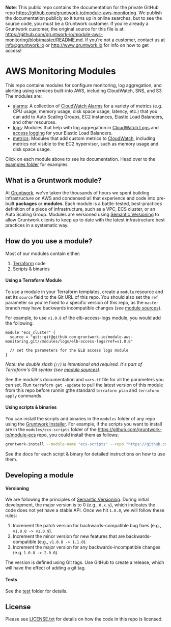 **Note**: This public repo contains the documentation for the private GitHub repo <https://github.com/gruntwork-io/module-aws-monitoring>.
We publish the documentation publicly so it turns up in online searches, but to see the source code, you must be a Gruntwork customer.
If you're already a Gruntwork customer, the original source for this file is at: <https://github.com/gruntwork-io/module-aws-monitoring/blob/master/README.md>.
If you're not a customer, contact us at <info@gruntwork.io> or <http://www.gruntwork.io> for info on how to get access!

# AWS Monitoring Modules

This repo contains modules for configure monitoring, log aggregation, and alerting using services built-into AWS,
including CloudWatch, SNS, and S3. The modules are:

* [alarms](/modules/alarms): A collection of [CloudWatch
  Alarms](http://docs.aws.amazon.com/AmazonCloudWatch/latest/DeveloperGuide/AlarmThatSendsEmail.html) for a variety of
  metrics (e.g. CPU usage, memory usage, disk space usage, latency, etc.) that you can add to Auto Scaling Groups, EC2
  instances, Elastic Load Balancers, and other resources.
* [logs](/modules/logs): Modules that help with log aggregation in
  [CloudWatch Logs](http://docs.aws.amazon.com/AmazonCloudWatch/latest/DeveloperGuide/WhatIsCloudWatchLogs.html) and
  [access logging](http://docs.aws.amazon.com/ElasticLoadBalancing/latest/DeveloperGuide/access-log-collection.html)
  for your Elastic Load Balancers.
* [metrics](/modules/metrics): Modules that add custom metrics to
  [CloudWatch](https://aws.amazon.com/cloudwatch/), including metrics not visible to the EC2 hypervisor, such as
  memory usage and disk space usage.

Click on each module above to see its documentation. Head over to the [examples folder](/examples) for examples.

## What is a Gruntwork module?

At [Gruntwork](http://www.gruntwork.io), we've taken the thousands of hours we spent building infrastructure on AWS and
condensed all that experience and code into pre-built **packages** or **modules**. Each module is a battle-tested,
best-practices definition of a piece of infrastructure, such as a VPC, ECS cluster, or an Auto Scaling Group. Modules
are versioned using [Semantic Versioning](http://semver.org/) to allow Gruntwork clients to keep up to date with the
latest infrastructure best practices in a systematic way.

## How do you use a module?

Most of our modules contain either:

1. [Terraform](https://www.terraform.io/) code
1. Scripts & binaries

#### Using a Terraform Module

To use a module in your Terraform templates, create a `module` resource and set its `source` field to the Git URL of
this repo. You should also set the `ref` parameter so you're fixed to a specific version of this repo, as the `master`
branch may have backwards incompatible changes (see [module
sources](https://www.terraform.io/docs/modules/sources.html)).

For example, to use `v1.0.8` of the elb-access-logs module, you would add the following:

```hcl
module "ecs_cluster" {
  source = "git::git@github.com:gruntwork-io/module-aws-monitoring.git//modules/logs/elb-access-logs?ref=v1.0.8"

  // set the parameters for the ELB access logs module
}
```

*Note: the double slash (`//`) is intentional and required. It's part of Terraform's Git syntax (see [module
sources](https://www.terraform.io/docs/modules/sources.html)).*

See the module's documentation and `vars.tf` file for all the parameters you can set. Run `terraform get -update` to
pull the latest version of this module from this repo before runnin gthe standard  `terraform plan` and
`terraform apply` commands.

#### Using scripts & binaries

You can install the scripts and binaries in the `modules` folder of any repo using the [Gruntwork
Installer](https://github.com/gruntwork-io/gruntwork-installer). For example, if the scripts you want to install are
in the `modules/ecs-scripts` folder of the https://github.com/gruntwork-io/module-ecs repo, you could install them
as follows:

```bash
gruntwork-install --module-name "ecs-scripts" --repo "https://github.com/gruntwork-io/module-ecs" --tag "0.0.1"
```

See the docs for each script & binary for detailed instructions on how to use them.

## Developing a module

#### Versioning

We are following the principles of [Semantic Versioning](http://semver.org/). During initial development, the major
version is to 0 (e.g., `0.x.y`), which indicates the code does not yet have a stable API. Once we hit `1.0.0`, we will
follow these rules:

1. Increment the patch version for backwards-compatible bug fixes (e.g., `v1.0.8 -> v1.0.9`).
2. Increment the minor version for new features that are backwards-compatible (e.g., `v1.0.8 -> 1.1.0`).
3. Increment the major version for any backwards-incompatible changes (e.g. `1.0.8 -> 2.0.0`).

The version is defined using Git tags.  Use GitHub to create a release, which will have the effect of adding a git tag.

#### Tests

See the [test](/test) folder for details.

## License

Please see [LICENSE.txt](/LICENSE.txt) for details on how the code in this repo is licensed.